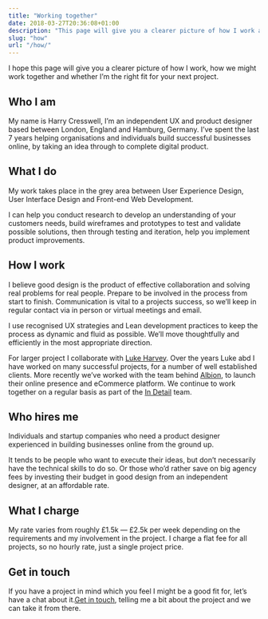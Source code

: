```yaml
---
title: "Working together"
date: 2018-03-27T20:36:08+01:00
description: "This page will give you a clearer picture of how I work and whether I’m the right fit for your next project"
slug: "how"
url: "/how/"
---
```


I hope this page will give you a clearer picture of how I work, how we might work together and whether I’m the right fit for your next project.

## Who I am

My name is Harry Cresswell, I’m an independent UX and product designer based between London, England and Hamburg, Germany. I’ve spent the last 7 years helping organisations and individuals build successful businesses online, by taking an idea through to complete digital product.

## What I do

My work takes place in the grey area between User Experience Design, User Interface Design and Front-end Web Development. 

I can help you conduct research to develop an understanding of your customers needs, build wireframes and prototypes to test and validate possible solutions, then through testing and iteration, help you implement product improvements.
	
## How I work

I believe good design is the product of effective collaboration and solving real problems for real people. Prepare to be involved in the process from start to finish. Communication is vital to a projects success, so we’ll keep in regular contact via in person or virtual meetings and email. 

I use recognised UX strategies and Lean development practices to keep the process as dynamic and fluid as possible. We’ll move thoughtfully and efficiently in the most appropriate direction. 

For larger project I collaborate with [Luke Harvey](https://lukeharvey.co.uk/). Over the years Luke abd I have worked on many successful projects, for a number of well established clients. More recently we’ve worked with the team behind [Albion](https://www.albioncycling.com/), to launch their online presence and eCommerce platform. We continue to work together on a regular basis as part of the [In Detail](https://indtl.com/) team.

## Who hires me

Individuals and startup companies who need a product designer experienced in building businesses online from the ground up.

It tends to be people who want to execute their ideas, but don’t necessarily have the technical skills to do so. Or those who’d rather save on big agency fees by investing their budget in good design from an independent designer, at an affordable rate.

## What I charge

My rate varies from roughly £1.5k — £2.5k per week depending on the requirements and my involvement in the project. I charge a flat fee for all projects, so no hourly rate, just a single project price.

## Get in touch

If you have a project in mind which you feel I might be a good fit for, let’s have a chat about it.[Get in touch](/contact/), telling me a bit about the project and we can take it from there.